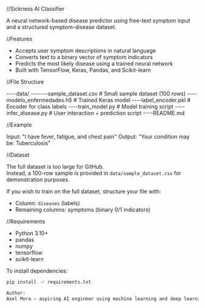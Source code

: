 //Sickness AI Classifier

A neural network-based disease predictor using free-text symptom input and a structured symptom-disease dataset.

//Features

- Accepts user symptom descriptions in natural language
- Converts text to a binary vector of symptom indicators
- Predicts the most likely disease using a trained neural network
- Built with TensorFlow, Keras, Pandas, and Scikit-learn

//File Structure

----data/
-------sample_dataset.csv # Small sample dataset (100 rows)
----modelo_enfermedades.h5 # Trained Keras model
----label_encoder.pkl # Encoder for class labels
----train_model.py # Model training script
----infer_disease.py # User interaction + prediction script
----README.md

//Example

Input: "I have fever, fatigue, and chest pain"
Output: "Your condition may be: Tuberculosis"

//Dataset

The full dataset is too large for GitHub.  
Instead, a 100-row sample is provided in `data/sample_dataset.csv` for demonstration purposes.

If you wish to train on the full dataset, structure your file with:
- Column: `diseases` (labels)
- Remaining columns: symptoms (binary 0/1 indicators)

//Requirements

- Python 3.10+
- pandas
- numpy
- tensorflow
- scikit-learn

To install dependencies:

```bash
pip install -r requirements.txt

Author:
Axel Mora — aspiring AI engineer using machine learning and deep learning.

